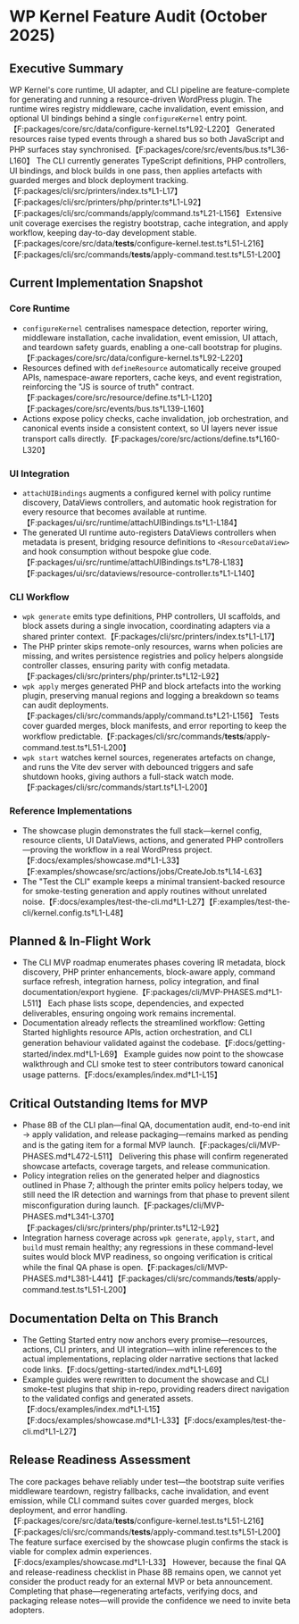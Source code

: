 # WP Kernel Feature Audit (October 2025)

## Executive Summary

WP Kernel's core runtime, UI adapter, and CLI pipeline are feature-complete for generating and running a resource-driven WordPress plugin. The runtime wires registry middleware, cache invalidation, event emission, and optional UI bindings behind a single `configureKernel` entry point.【F:packages/core/src/data/configure-kernel.ts†L92-L220】 Generated resources raise typed events through a shared bus so both JavaScript and PHP surfaces stay synchronised.【F:packages/core/src/events/bus.ts†L36-L160】 The CLI currently generates TypeScript definitions, PHP controllers, UI bindings, and block builds in one pass, then applies artefacts with guarded merges and block deployment tracking.【F:packages/cli/src/printers/index.ts†L1-L17】【F:packages/cli/src/printers/php/printer.ts†L1-L92】【F:packages/cli/src/commands/apply/command.ts†L21-L156】 Extensive unit coverage exercises the registry bootstrap, cache integration, and apply workflow, keeping day-to-day development stable.【F:packages/core/src/data/**tests**/configure-kernel.test.ts†L51-L216】【F:packages/cli/src/commands/**tests**/apply-command.test.ts†L51-L200】

## Current Implementation Snapshot

### Core Runtime

- `configureKernel` centralises namespace detection, reporter wiring, middleware installation, cache invalidation, event emission, UI attach, and teardown safety guards, enabling a one-call bootstrap for plugins.【F:packages/core/src/data/configure-kernel.ts†L92-L220】
- Resources defined with `defineResource` automatically receive grouped APIs, namespace-aware reporters, cache keys, and event registration, reinforcing the "JS is source of truth" contract.【F:packages/core/src/resource/define.ts†L1-L120】【F:packages/core/src/events/bus.ts†L139-L160】
- Actions expose policy checks, cache invalidation, job orchestration, and canonical events inside a consistent context, so UI layers never issue transport calls directly.【F:packages/core/src/actions/define.ts†L160-L320】

### UI Integration

- `attachUIBindings` augments a configured kernel with policy runtime discovery, DataViews controllers, and automatic hook registration for every resource that becomes available at runtime.【F:packages/ui/src/runtime/attachUIBindings.ts†L1-L184】
- The generated UI runtime auto-registers DataViews controllers when metadata is present, bridging resource definitions to `<ResourceDataView>` and hook consumption without bespoke glue code.【F:packages/ui/src/runtime/attachUIBindings.ts†L78-L183】【F:packages/ui/src/dataviews/resource-controller.ts†L1-L140】

### CLI Workflow

- `wpk generate` emits type definitions, PHP controllers, UI scaffolds, and block assets during a single invocation, coordinating adapters via a shared printer context.【F:packages/cli/src/printers/index.ts†L1-L17】
- The PHP printer skips remote-only resources, warns when policies are missing, and writes persistence registries and policy helpers alongside controller classes, ensuring parity with config metadata.【F:packages/cli/src/printers/php/printer.ts†L12-L92】
- `wpk apply` merges generated PHP and block artefacts into the working plugin, preserving manual regions and logging a breakdown so teams can audit deployments.【F:packages/cli/src/commands/apply/command.ts†L21-L156】 Tests cover guarded merges, block manifests, and error reporting to keep the workflow predictable.【F:packages/cli/src/commands/**tests**/apply-command.test.ts†L51-L200】
- `wpk start` watches kernel sources, regenerates artefacts on change, and runs the Vite dev server with debounced triggers and safe shutdown hooks, giving authors a full-stack watch mode.【F:packages/cli/src/commands/start.ts†L1-L200】

### Reference Implementations

- The showcase plugin demonstrates the full stack—kernel config, resource clients, UI DataViews, actions, and generated PHP controllers—proving the workflow in a real WordPress project.【F:docs/examples/showcase.md†L1-L33】【F:examples/showcase/src/actions/jobs/CreateJob.ts†L14-L63】
- The "Test the CLI" example keeps a minimal transient-backed resource for smoke-testing generation and apply routines without unrelated noise.【F:docs/examples/test-the-cli.md†L1-L27】【F:examples/test-the-cli/kernel.config.ts†L1-L48】

## Planned & In-Flight Work

- The CLI MVP roadmap enumerates phases covering IR metadata, block discovery, PHP printer enhancements, block-aware apply, command surface refresh, integration harness, policy integration, and final documentation/export hygiene.【F:packages/cli/MVP-PHASES.md†L1-L511】 Each phase lists scope, dependencies, and expected deliverables, ensuring ongoing work remains incremental.
- Documentation already reflects the streamlined workflow: Getting Started highlights resource APIs, action orchestration, and CLI generation behaviour validated against the codebase.【F:docs/getting-started/index.md†L1-L69】 Example guides now point to the showcase walkthrough and CLI smoke test to steer contributors toward canonical usage patterns.【F:docs/examples/index.md†L1-L15】

## Critical Outstanding Items for MVP

- Phase 8B of the CLI plan—final QA, documentation audit, end-to-end init → apply validation, and release packaging—remains marked as pending and is the gating item for a formal MVP launch.【F:packages/cli/MVP-PHASES.md†L472-L511】 Delivering this phase will confirm regenerated showcase artefacts, coverage targets, and release communication.
- Policy integration relies on the generated helper and diagnostics outlined in Phase 7; although the printer emits policy helpers today, we still need the IR detection and warnings from that phase to prevent silent misconfiguration during launch.【F:packages/cli/MVP-PHASES.md†L341-L370】【F:packages/cli/src/printers/php/printer.ts†L12-L92】
- Integration harness coverage across `wpk generate`, `apply`, `start`, and `build` must remain healthy; any regressions in these command-level suites would block MVP readiness, so ongoing verification is critical while the final QA phase is open.【F:packages/cli/MVP-PHASES.md†L381-L441】【F:packages/cli/src/commands/**tests**/apply-command.test.ts†L51-L200】

## Documentation Delta on This Branch

- The Getting Started entry now anchors every promise—resources, actions, CLI printers, and UI integration—with inline references to the actual implementations, replacing older narrative sections that lacked code links.【F:docs/getting-started/index.md†L1-L69】
- Example guides were rewritten to document the showcase and CLI smoke-test plugins that ship in-repo, providing readers direct navigation to the validated configs and generated assets.【F:docs/examples/index.md†L1-L15】【F:docs/examples/showcase.md†L1-L33】【F:docs/examples/test-the-cli.md†L1-L27】

## Release Readiness Assessment

The core packages behave reliably under test—the bootstrap suite verifies middleware teardown, registry fallbacks, cache invalidation, and event emission, while CLI command suites cover guarded merges, block deployment, and error handling.【F:packages/core/src/data/**tests**/configure-kernel.test.ts†L51-L216】【F:packages/cli/src/commands/**tests**/apply-command.test.ts†L51-L200】 The feature surface exercised by the showcase plugin confirms the stack is viable for complex admin experiences.【F:docs/examples/showcase.md†L1-L33】 However, because the final QA and release-readiness checklist in Phase 8B remains open, we cannot yet consider the product ready for an external MVP or beta announcement. Completing that phase—regenerating artefacts, verifying docs, and packaging release notes—will provide the confidence we need to invite beta adopters.
